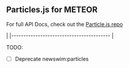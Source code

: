 ## Particles.js for METEOR

For full API Docs, check out the [Particle.js repo](https://github.com/VincentGarreau/particles.js)

|
|-----------------------------------------
|

TODO:

- [ ] Deprecate newswim:particles

